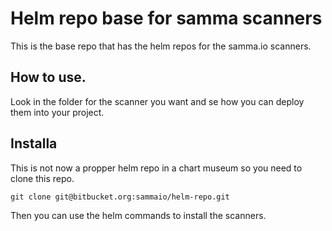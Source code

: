 # Helm repo base for samma scanners

This is the base repo that has the helm repos for the samma.io scanners.



## How to use.
Look in the folder for the scanner you want and se how you can deploy them into your project.


## Installa
This is not now a propper helm repo in a chart museum so you need to clone this repo.


```
git clone git@bitbucket.org:sammaio/helm-repo.git
```


Then you can use the helm commands to install the scanners.
